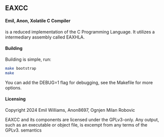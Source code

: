 ## EAXCC
#### Emil, Anon, Xolatile C Compiler

is a reduced implementation of the C Programming Language. It utilizes a intermediary assembly called EAXHLA.

#### Building

Building is simple, run:

```sh
make bootstrap
make
```

You can add the DEBUG=1 flag for debugging, see the Makefile for more options.

#### Licensing

Copyright 2024 Emil Williams, Anon8697, Ognjen Milan Robovic

EAXCC and its components are licensed under the GPLv3-only.
Any output, such as an executable or object file, is excempt from any terms of the GPLv3.
semantics 

